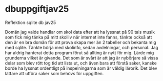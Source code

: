 # dbuppgiftjav25

Reflektion sqlite db jav25

Domän jag valde handlar om skol data efter att ha lyssnat på 90 tals musik som fick mig tänka på mitt skolliv när internet inte fanns, tänkte också att den är en bra domän för att prova skapa mer än 2 tabeller och bekanta mig med sqlite. Tänkte börja med skolinfo, sedan avdelningar, och personal. Jag har aldrig hanterat detta program förut så allting är nytt för mig. Lärde mig grunderna vilket är givande. Det som är svårt är att jag är nybörjare så vissa delar som blev rött tog tid att lista ut, och även bara att förstå saker, kanske borde ha lyssnat ordentligt på inspelningarna som är väldig lärorik. Det blev lättare att utföra saker som behövs för uppgiften.
